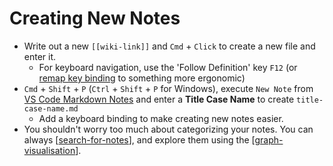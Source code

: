 # Creating New Notes

- Write out a new `[[wiki-link]]` and `Cmd` + `Click` to create a new file and enter it.
  - For keyboard navigation, use the 'Follow Definition' key `F12` (or [remap key binding](https://code.visualstudio.com/docs/getstarted/keybindings) to something more ergonomic)
- `Cmd` + `Shift` + `P` (`Ctrl` + `Shift` + `P` for Windows), execute `New Note` from [VS Code Markdown Notes](https://marketplace.visualstudio.com/items?itemName=kortina.vscode-markdown-notes) and enter a **Title Case Name** to create `title-case-name.md`
  - Add a keyboard binding to make creating new notes easier.
- You shouldn't worry too much about categorizing your notes. You can always [[search-for-notes]], and explore them using the [[graph-visualisation]].

[//begin]: # "Autogenerated link references for markdown compatibility"
[search-for-notes]: ../recipes/search-for-notes.md "Search for Notes"
[graph-visualisation]: graph-visualisation.md "Graph Visualisation"
[//end]: # "Autogenerated link references"
